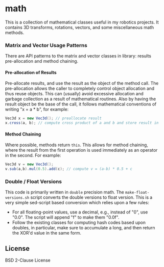 # math

This is a collection of mathematical classes useful in my robotics projects.  It contains 3D transforms, rotations, vectors, and some miscellaneous math methods.

### Matrix and Vector Usage Patterns
There are API patterns to the matrix and vector classes in library: results pre-allocation and method chaining.

#### Pre-allocation of Results
Pre-allocate results, and use the result as the object of the method call.   The pre-allocation allows the caller to completely control object allocation and thus reuse objects.  This can (usually) avoid excessive allocation and garbage collection as a result of mathematical routines.  Also by having the result object be the base of the call, it follows mathematical conventions of writing "x = a * b", for example:

```java
Vec3d x = new Vec3d(); // preallocate result
x.cross(a, b); // compute cross product of a and b and store result in x
```
#### Method Chaining

Where possible, methods return `this`.  This allows for method chaining, where the result from the first operation is used immediately as an operator in the second.  For example:
```java
Vec3d v = new Vec3d();
v.sub(a,b).mul(0.5).add(c); // compute v = (a-b) * 0.5 + c
```

### Double / Float Versions

This code is primarily written in `double` precision math.  The `make-float-versions.sh` script converts the double versions to float version.  This is a very simple sed-script based conversion which relies upon a few rules:

* For all floating-point values, use a decimal, e.g., instead of "0", use "0.0".  The script will append "f" to make them "0.0f".
* Follow the existing classes for computing hash codes based upon doubles, in particular, make sure to accumulate a long, and then return the XOR'd value in the same form.


License
----

BSD 2-Clause License
